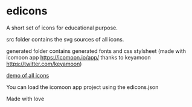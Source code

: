 edicons
=======

A short set of icons for educational purpose.

src folder contains the svg sources of all icons.

generated folder contains generated fonts and css stylsheet (made with icomoon app https://icomoon.io/app/ thanks to keyamoon https://twitter.com/keyamoon)

<a href="https://cdn.rawgit.com/golayp/edicons/master/generated/demo.html">demo of all icons</a>

You can load the icomoon app project using the edicons.json

Made with love
